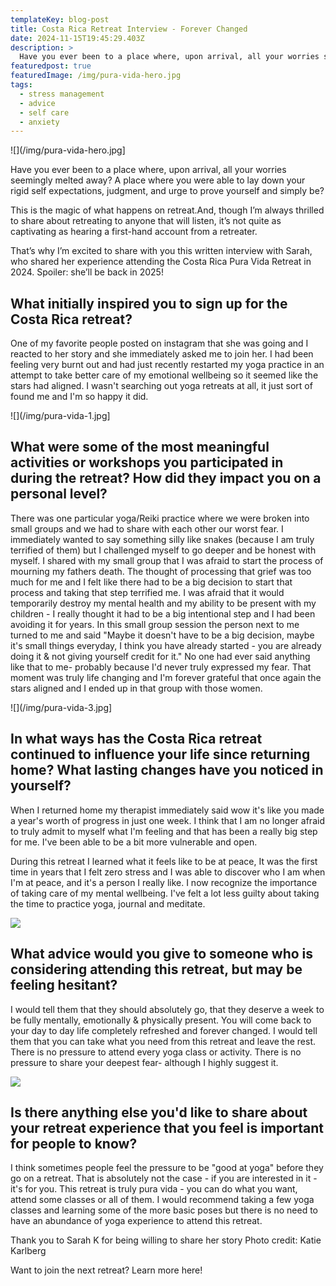 ```yaml
---
templateKey: blog-post
title: Costa Rica Retreat Interview - Forever Changed
date: 2024-11-15T19:45:29.403Z
description: >
  Have you ever been to a place where, upon arrival, all your worries seemingly melted away? A place where you were able to lay down your rigid self expectations, judgment, and urge to prove yourself and simply be? This is the magic of what happens on retreat.
featuredpost: true
featuredImage: /img/pura-vida-hero.jpg
tags:
  - stress management
  - advice
  - self care
  - anxiety
---
```


![](/img/pura-vida-hero.jpg]

Have you ever been to a place where, upon arrival, all your worries seemingly melted away? A place where you were able to lay down your rigid self expectations, judgment, and urge to prove yourself and simply be? 

This is the magic of what happens on retreat.And, though I’m always thrilled to share about retreating to anyone that will listen, it’s not quite as captivating as hearing a first-hand account from a retreater. 

That’s why I’m excited to share with you this written interview with Sarah, who shared her experience attending the Costa Rica Pura Vida Retreat in 2024. Spoiler: she’ll be back in 2025! 

## What initially inspired you to sign up for the Costa Rica retreat? 
One of my favorite people posted on instagram that she was going and I reacted to her story and she immediately asked me to join her. I had been feeling very burnt out and had just recently restarted my yoga practice in an attempt to take better care of my emotional wellbeing so it seemed like the stars had aligned. I wasn't searching out yoga retreats at all, it just sort of found me and I'm so happy it did. 

![](/img/pura-vida-1.jpg]

## What were some of the most meaningful activities or workshops you participated in during the retreat? How did they impact you on a personal level?
There was one particular yoga/Reiki practice where we were broken into small groups and we had to share with each other our worst fear. I immediately wanted to say something silly like snakes (because I am truly terrified of them) but I challenged myself to go deeper and be honest with myself. I shared with my small group that I was afraid to start the process of mourning my fathers death. The thought of processing that grief was too much for me and I felt like there had to be a big decision to start that process and taking that step terrified me. I was afraid that it would temporarily destroy my mental health and my ability to be present with my children - I really thought it had to be a big intentional step and I had been avoiding it for years. In this small group session the person next to me turned to me and said "Maybe it doesn't have to be a big decision, maybe it's small things everyday, I think you have already started - you are already doing it & not giving yourself credit for it." No one had ever said anything like that to me- probably because I'd never truly expressed my fear. That moment was truly life changing and I'm forever grateful that once again the stars aligned and I ended up in that group with those women.  

![](/img/pura-vida-3.jpg]

## In what ways has the Costa Rica retreat continued to influence your life since returning home? What lasting changes have you noticed in yourself?
When I returned home my therapist immediately said wow it's like you made a year's worth of progress in just one week. I think that I am no longer afraid to truly admit to myself what I'm feeling and that has been a really big step for me. I've been able to be a bit more vulnerable and open. 

During this retreat I learned what it feels like to be at peace, It was the first time in years that I felt zero stress and I was able to discover who I am when I'm at peace, and it's a person I really like. I now recognize the importance of taking care of my mental wellbeing. I've felt a lot less guilty about taking the time to practice yoga, journal and meditate. 

![](/img/Pura-Vida-Costa-Rica-krysta-lyn.jpg)

## What advice would you give to someone who is considering attending this retreat, but may be feeling hesitant?
I would tell them that they should absolutely go, that they deserve a week to be fully mentally, emotionally & physically present. You will come back to your day to day life completely refreshed and forever changed. I would tell them that you can take what you need from this retreat and leave the rest. There is no pressure to attend every yoga class or activity. There is no pressure to share your deepest fear- although I highly suggest it. 

![](/img/pura-vida-kitty.jpg)

## Is there anything else you'd like to share about your retreat experience that you feel is important for people to know?
I think sometimes people feel the pressure to be "good at yoga" before they go on a retreat. That is absolutely not the case - if you are interested in it - it's for you. This retreat is truly pura vida - you can do what you want, attend some classes or all of them. I would recommend taking a few yoga classes and learning some of the more basic poses but there is no need to have an abundance of yoga experience to attend this retreat. 

Thank you to Sarah K for being willing to share her story
Photo credit: Katie Karlberg

Want to join the next retreat? Learn more here! 
